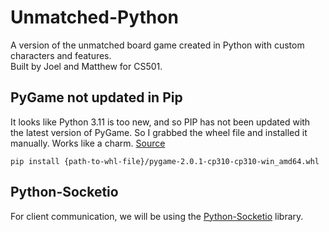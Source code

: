 # Unmatched-Python
A version of the unmatched board game created in Python with custom characters and features.  
Built by Joel and Matthew for CS501.


## PyGame not updated in Pip
It looks like Python 3.11 is too new, and so PIP has not been updated with the latest version of PyGame. So I grabbed the wheel file and installed it manually. Works like a charm. [Source](https://stackoverflow.com/a/69353414)  
```
pip install {path-to-whl-file}/pygame-2.0.1-cp310-cp310-win_amd64.whl
```

## Python-Socketio
For client communication, we will be using the [Python-Socketio](https://python-socketio.readthedocs.io/en/latest/index.html) library.